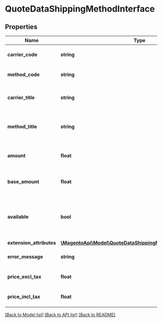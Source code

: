 # QuoteDataShippingMethodInterface

## Properties
Name | Type | Description | Notes
------------ | ------------- | ------------- | -------------
**carrier_code** | **string** | Shipping carrier code. | 
**method_code** | **string** | Shipping method code. | 
**carrier_title** | **string** | Shipping carrier title. Otherwise, null. | [optional] 
**method_title** | **string** | Shipping method title. Otherwise, null. | [optional] 
**amount** | **float** | Shipping amount in store currency. | 
**base_amount** | **float** | Shipping amount in base currency. | 
**available** | **bool** | The value of the availability flag for the current shipping method. | 
**extension_attributes** | [**\MagentoApi\Model\QuoteDataShippingMethodExtensionInterface**](QuoteDataShippingMethodExtensionInterface.md) |  | [optional] 
**error_message** | **string** | Shipping Error message. | 
**price_excl_tax** | **float** | Shipping price excl tax. | 
**price_incl_tax** | **float** | Shipping price incl tax. | 

[[Back to Model list]](../../README.md#documentation-for-models) [[Back to API list]](../../README.md#documentation-for-api-endpoints) [[Back to README]](../../README.md)

